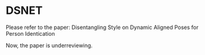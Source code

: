 # DSNET

Please refer to the paper: Disentangling Style on Dynamic Aligned Poses for Person Identication

Now, the paper is underreviewing.

